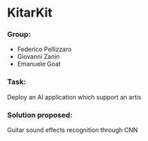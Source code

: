 # KitarKit 

### Group:
  - Federico Pellizzaro
  - Giovanni Zanin
  - Emanuele Goat

### Task:
Deploy an AI application which support an artis

### Solution proposed:
Guitar sound effects recognition through CNN

